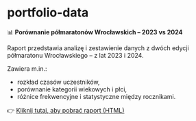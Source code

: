 # portfolio-data

📊 **Porównanie półmaratonów Wrocławskich – 2023 vs 2024**

Raport przedstawia analizę i zestawienie danych z dwóch edycji półmaratonu Wrocławskiego – z lat 2023 i 2024.

Zawiera m.in.:
- rozkład czasów uczestników,
- porównanie kategorii wiekowych i płci,
- różnice frekwencyjne i statystyczne między rocznikami.

👉 [Kliknij tutaj, aby pobrać raport (HTML)](comparison_report.html)



